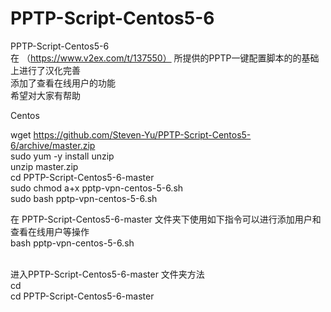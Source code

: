 # PPTP-Script-Centos5-6
PPTP-Script-Centos5-6<br>
在 （https://www.v2ex.com/t/137550）
所提供的PPTP一键配置脚本的的基础上进行了汉化完善<br>
添加了查看在线用户的功能<br>
希望对大家有帮助

Centos

wget https://github.com/Steven-Yu/PPTP-Script-Centos5-6/archive/master.zip<br>
sudo yum -y install unzip <br>
unzip master.zip<br>
cd PPTP-Script-Centos5-6-master<br>
sudo chmod a+x pptp-vpn-centos-5-6.sh <br>
sudo bash pptp-vpn-centos-5-6.sh <br>

在 PPTP-Script-Centos5-6-master 文件夹下使用如下指令可以进行添加用户和查看在线用户等操作<br>
bash pptp-vpn-centos-5-6.sh <br>

<br>
进入PPTP-Script-Centos5-6-master 文件夹方法<br>
cd<br>
cd PPTP-Script-Centos5-6-master<br>
